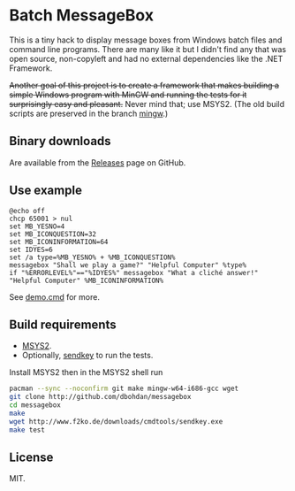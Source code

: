 # Batch MessageBox

This is a tiny hack to display message boxes from Windows batch files and
command line programs. There are many like it but I didn't find any that was
open source, non-copyleft and had no external dependencies like the .NET
Framework.

<s>Another goal of this project is to create a framework that makes building
a simple Windows program with MinGW and running the tests for it surprisingly
easy and pleasant.</s> Never mind that; use MSYS2. (The old build scripts are
preserved in the branch
[mingw](https://github.com/dbohdan/messagebox/tree/mingw).)

## Binary downloads

Are available from the
[Releases](https://github.com/dbohdan/messagebox/releases) page on GitHub.

## Use example

```batch
@echo off
chcp 65001 > nul
set MB_YESNO=4
set MB_ICONQUESTION=32
set MB_ICONINFORMATION=64
set IDYES=6
set /a type=%MB_YESNO% + %MB_ICONQUESTION%
messagebox "Shall we play a game?" "Helpful Computer" %type%
if "%ERRORLEVEL%"=="%IDYES%" messagebox "What a cliché answer!" "Helpful Computer" %MB_ICONINFORMATION%
```

See [demo.cmd](./demo.cmd) for more.

## Build requirements

* [MSYS2](https://msys2.github.io/).
* Optionally, [sendkey](http://www.f2ko.de/en/cmd.php) to run the tests.

Install MSYS2 then in the MSYS2 shell run

```sh
pacman --sync --noconfirm git make mingw-w64-i686-gcc wget
git clone http://github.com/dbohdan/messagebox
cd messagebox
make
wget http://www.f2ko.de/downloads/cmdtools/sendkey.exe
make test
```

## License

MIT.
